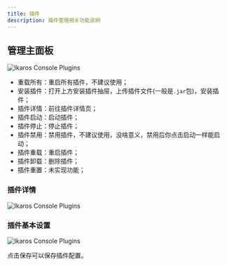```yaml
---
title: 插件
description: 插件管理相关功能说明
---
```


## 管理主面板

![Ikaros Console Plugins](/img/user-guide-plugins/Snipaste_2023-07-30_14-33-46.png)

- 重载所有：重启所有插件，不建议使用；
- 安装插件：打开上方安装插件抽屉，上传插件文件(一般是`.jar`包)，安装插件；
- 插件详情：前往插件详情页；
- 插件启动：启动插件；
- 插件停止：停止插件；
- 插件禁用：禁用插件，不建议使用，没啥意义，禁用后你点击启动一样能启动；
- 插件重载：重启插件；
- 插件卸载：删除插件；
- 插件重置：未实现功能；

### 插件详情

![Ikaros Console Plugins](/img/user-guide-plugins/Snipaste_2023-07-30_14-39-27.png)

### 插件基本设置

![Ikaros Console Plugins](/img/user-guide-plugins/Snipaste_2023-07-30_14-39-56.png)

点击保存可以保存插件配置。
